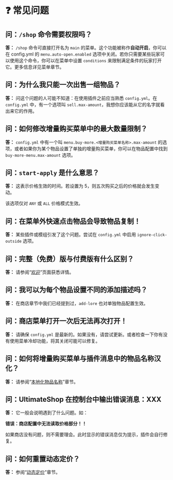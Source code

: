 # ❓ 常见问题

## 问：`/shop` 命令需要权限吗？

**答：** `/shop` 命令可直接打开名为 `main` 的菜单。这个功能被称作**自动开启**，你可以在 config.yml 的 `menu.auto-open.enabled` 选项中关闭。若你只需要某些玩家可以使用这个命令，你可以在菜单中设置 `conditions` 来限制满足条件的玩家打开它。更多信息详见菜单章节。

## 问：为什么我只能一次出售一组物品？

**答：** 问这个问题的人可能不知道：在使用插件之前应当熟悉 `config.yml`。在 `config.yml` 中，有一个选项叫 `sell.max-amount`，我想你应该能从它的名字就看出来它的作用。

## 问：如何修改增量购买菜单中的最大数量限制？

**答：** `config.yml` 中有一个叫 `menu.buy-more.<增量购买菜单名称>.max-amount` 的选项，或者如果你为某个物品设置了单独的增量购买菜单，你可以在物品配置中找到 `buy-more-menu.max-amount` 选项。

## 问：`start-apply` 是什么意思？

**答：** 这表示价格生效的时间。若设置为 5，则五次购买之后的价格就会发生变动。

该选项仅对 `ANY` 或 `ALL` 价格模式生效。

## 问：在菜单外快速点击物品会导致物品复制！
**答：** 某些插件或模组引发了这个问题。尝试在 `config.yml` 中启用 `ignore-click-outside` 选项。 

## 问：完整（免费）版与付费版有什么区别？

**答：** 请参阅“[欢迎](welcome.md#付费版本和免费版本的区别)”页面获悉详情。

## 问：我可以为每个物品设置不同的添加描述吗？

**答：** 在商店章节中我们已经提到过，`add-lore` 也对单独物品配置生效。

## 问：商店菜单打开一次后无法再次打开！

**答：** 请确保 `config.yml` 是最新的。如果没有，请尝试更新。或者检查一下你有没有使用菜单冷却功能，将其关闭可能可以修复。

## 问：如何将增量购买菜单与插件消息中的物品名称汉化？

**答：** 请参阅“[本地化物品名称](features.localized-item-name.md)”章节。

## 问：UltimateShop 在控制台中输出错误消息：XXX

**答：** 它一般会说明遇到了什么问题。如：

**错误：商店配置中无法读取价格部分！！**

如果商店没有问题，则不需要理会。此时显示的错误消息仅为提示，插件会自行修复。

## 问：如何重置动态定价？

**答：** 参阅“[动态定价](dynamic-prices.dynamic-price.md)”章节。